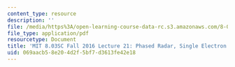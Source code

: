 ```yaml
---
content_type: resource
description: ''
file: /media/https%3A/open-learning-course-data-rc.s3.amazonaws.com/8-03sc-physics-iii-vibrations-and-waves-fall-2016/069aacb58e204d2f5bf7d3613fe42e18_MIT8_03SCF16_hw_Lec21.pdf
file_type: application/pdf
resourcetype: Document
title: 'MIT 8.03SC Fall 2016 Lecture 21: Phased Radar, Single Electron Interference'
uid: 069aacb5-8e20-4d2f-5bf7-d3613fe42e18
---
```

